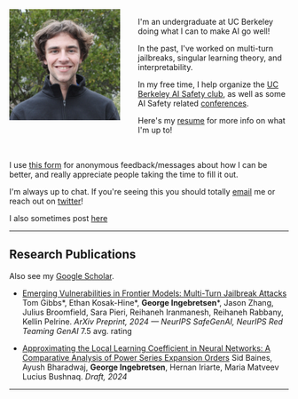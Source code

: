 <div style="display: flex; align-items: flex-start; gap: 2rem; margin-bottom: 2rem;">
    <img src="me.jpeg" alt="George Ingebretsen" style="max-width: 200px; width: 100%; height: auto; flex-shrink: 0;">
    <div>
        <p>I'm an undergraduate at UC Berkeley doing what I can to make AI go well!</p>
        <p>In the past, I've worked on multi-turn jailbreaks, singular learning theory, and interpretability.</p>
        <p>In my free time, I help organize the <a href="https://berkeleyaisafety.com/" target="_blank">UC Berkeley AI Safety club</a>, as well as some AI Safety related <a href="https://thecurve.is/" target="_blank">conferences</a>.</p>
        <p>Here's my <a href="https://drive.google.com/file/d/1MZ7XBqltdhxDeOx6-44_jv5ez5LT8EVm/view?usp=sharing" target="_blank">resume</a> for more info on what I'm up to!</p>
    </div>
</div>

I use [this form](https://www.admonymous.co/georgeingebretsen) for anonymous feedback/messages about how I can be better, and really appreciate people taking the time to fill it out.

I'm always up to chat. If you're seeing this you should totally [email](george.ingebretsen@gmail.com) me or reach out on [twitter](https://twitter.com/Newton_theMan)!

I also sometimes post [here](https://www.lesswrong.com/users/george-ingebretsen)

---

## Research Publications

Also see my [Google Scholar](https://scholar.google.com/citations?hl=en&view_op=list_works&gmla=ALUCkoWpyTKUIsNfWw8T-ewlXhSkQoSeyWkU_MyJstV4iL1uNDxIlGsxLG6eiBFkgRg3sUjHBa15xql7aTwmZw&user=dF_lPHQAAAAJ).

- [Emerging Vulnerabilities in Frontier Models: Multi-Turn Jailbreak Attacks](https://arxiv.org/abs/2409.00137)
  Tom Gibbs\*, Ethan Kosak-Hine\*, **George Ingebretsen**\*, Jason Zhang, Julius Broomfield, Sara Pieri, Reihaneh Iranmanesh, Reihaneh Rabbany, Kellin Pelrine. _ArXiv Preprint, 2024 — NeurIPS SafeGenAI, NeurIPS Red Teaming GenAI_ 7.5 avg. rating

- [Approximating the Local Learning Coefficient in Neural Networks: A Comparative Analysis of Power Series Expansion Orders](https://drive.google.com/file/d/1rYWjDBuJM5zA9zwY2vGwkw7cj7uzkq_8/view?usp=sharing)
  Sid Baines, Ayush Bharadwaj, **George Ingebretsen**, Hernan Iriarte, Maria Matveev Lucius Bushnaq. _Draft, 2024_

---
